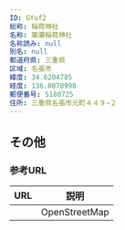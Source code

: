 ```yaml
---
ID: GYuf2
総称: 稲荷神社
名称: 簗瀬稲荷神社
名称読み: null
別名: null
都道府県: 三重県
区域: 名張市
緯度: 34.6204785
経度: 136.0870998
郵便番号: 5180725
住所: 三重県名張市元町４４９−２
---
```


## その他

### 参考URL

| URL | 説明          |
| --- | ------------- |
|     | OpenStreetMap |
